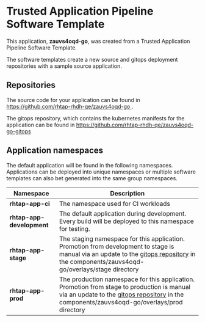 # Trusted Application Pipeline Software Template

This application, **zauvs4oqd-go**, was created from a Trusted Application Pipeline Software Template.

The software templates create a new source and gitops deployment repositories with a sample source application. 

## Repositories

The source code for your application can be found in [https://github.com/rhtap-rhdh-qe/zauvs4oqd-go ](https://github.com/rhtap-rhdh-qe/zauvs4oqd-go ).
 
The gitops repository, which contains the kubernetes manifests for the application can be found in 
[https://github.com/rhtap-rhdh-qe/zauvs4oqd-go-gitops ](https://github.com/rhtap-rhdh-qe/zauvs4oqd-go-gitops ) 

## Application namespaces 

The default application will be found in the following namespaces. Applications can be deployed into unique namespaces or multiple software templates can also bet generated into the same group namespaces.  

|  Namespace   |  Description   |  
| -------- | -------- |
| **rhtap-app-ci** | The namespace used for CI workloads |
| **rhtap-app-development** | The default application during development. Every build will be deployed to this namespace for testing. |
| **rhtap-app-stage** | The staging namespace for this application. Promotion from development to stage is manual via an update to the [gitops repository](https://github.com/rhtap-rhdh-qe/zauvs4oqd-go-gitops ) in the components/zauvs4oqd-go/overlays/stage directory |
| **rhtap-app-prod** | The production namespace for this application. Promotion from stage to production is manual via an update to the [gitops repository](https://github.com/rhtap-rhdh-qe/zauvs4oqd-go-gitops ) in the components/zauvs4oqd-go/overlays/prod directory |